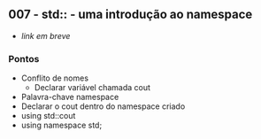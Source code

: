 ## 007 - std:: - uma introdução ao namespace

-  *link em breve*

### Pontos

- Conflito de nomes
  - Declarar variável chamada cout
- Palavra-chave namespace
- Declarar o cout dentro do namespace criado
- using std::cout
- using namespace std;

